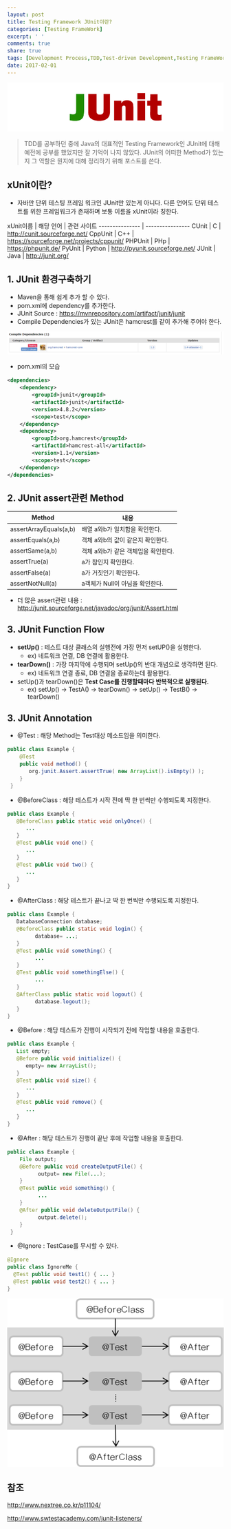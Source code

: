 ```yaml
---
layout: post
title: Testing Framework JUnit이란?
categories: [Testing FrameWork]
excerpt: ' '
comments: true
share: true
tags: [Development Process,TDD,Test-driven Development,Testing FrameWork,JUnit]
date: 2017-02-01
---
```


![No Image](/assets/20170201/JUnit.PNG)

> TDD를 공부하던 중에 Java의 대표적인 Testing Framework인 JUnit에 대해 예전에 공부를 했었지만 잘 기억이 나지 않았다. JUnit의 어떠한 Method가 있는지 그 역할은 뭔지에 대해 정리하기 위해 포스트를 쓴다.

## xUnit이란?
- 자바만 단위 테스팅 프레임 워크인 JUnit만 있는게 아니다. 다른 언어도 단위 테스트를 위한 프레임워크가 존재하며 보통 이름을 xUnit이라 칭한다.

xUnit이름 | 해당 언어 | 관련 사이트
--------------- | ----------------
CUnit | C | <http://cunit.sourceforge.net/>
CppUnit | C++ | <https://sourceforge.net/projects/cppunit/>
PHPUnit | PHp | <https://phpunit.de/>
PyUnit | Python | <http://pyunit.sourceforge.net/>
JUnit | Java | <http://junit.org/>

## 1. JUnit 환경구축하기
- Maven을 통해 쉽게 추가 할 수 있다.
- pom.xml에 dependency를 추가한다.
- JUnit Source : <https://mvnrepository.com/artifact/junit/junit>
- Compile Dependencies가 있는 JUnit은 hamcrest를 같이 추가해 주어야 한다.

![No Image](/assets/20170201/1.PNG)

- pom.xml의 모습

```xml
<dependencies>
    <dependency>
        <groupId>junit</groupId>
        <artifactId>junit</artifactId>
        <version>4.8.2</version>
        <scope>test</scope>
    </dependency>
    <dependency>
        <groupId>org.hamcrest</groupId>
        <artifactId>hamcrest-all</artifactId>
        <version>1.1</version>
        <scope>test</scope>
    </dependency>
</dependencies>
```

## 2. JUnit assert관련 Method

Method | 내용
-------- | --------
assertArrayEquals(a,b) | 배열 a와b가 일치함을 확인한다.
assertEquals(a,b) | 객체 a와b의 값이 같은지 확인한다.
assertSame(a,b) | 객체 a와b가 같은 객체임을 확인한다.
assertTrue(a) | a가 참인지 확인한다.
assertFalse(a) | a가 거짓인기 확인한다.
assertNotNull(a) | a객체가 Null이 아님을 확인한다.

- 더 많은 assert관련 내용 : <http://junit.sourceforge.net/javadoc/org/junit/Assert.html>

## 3. JUnit Function Flow
- **setUp()** : 테스트 대상 클래스의 실행전에 가장 먼저 setUP()을 실행한다.
  - ex) 네트워크 연결, DB 연결에 활용한다.
- **tearDown()** : 가장 마지막에 수행되며 setUp()의 반대 개념으로 생각하면 된다.
  - ex) 네트워크 연결 종료, DB 연결을 종료하는데 활용한다.
- setUp()과 tearDown()은 **Test Case를 진행할때마다 반복적으로 실행된다.**
  - ex) setUp() -> TestA() -> tearDown() -> setUp() -> TestB() -> tearDown()

## 3. JUnit Annotation

- @Test : 해당 Method는 Test대상 메소드임을 의미한다.

```java
public class Example {
    @Test
    public void method() {
       org.junit.Assert.assertTrue( new ArrayList().isEmpty() );
    }
 }
```

- @BeforeClass : 해당 테스트가 시작 전에 딱 한 번씩만 수행되도록 지정한다.

```java
public class Example {
   @BeforeClass public static void onlyOnce() {
      ...
   }
   @Test public void one() {
      ...
   }
   @Test public void two() {
      ...
   }
}
```

- @AfterClass : 해당 테스트가 끝나고 딱 한 번씩만 수행되도록 지정한다.

```java
public class Example {
   DatabaseConnection database;
   @BeforeClass public static void login() {
         database= ...;
   }
   @Test public void something() {
         ...
   }
   @Test public void somethingElse() {
         ...
   }
   @AfterClass public static void logout() {
         database.logout();
   }
}
```

- @Before : 해당 테스트가 진행이 시작되기 전에 작업할 내용을 호출한다.

```java
public class Example {
   List empty;
   @Before public void initialize() {
      empty= new ArrayList();
   }
   @Test public void size() {
      ...
   }
   @Test public void remove() {
      ...
   }
}
```

- @After : 해당 테스트가 진행이 끝난 후에 작업할 내용을 호출한다.

```java
public class Example {
    File output;
    @Before public void createOutputFile() {
          output= new File(...);
    }
    @Test public void something() {
          ...
    }
    @After public void deleteOutputFile() {
          output.delete();
    }
 }
```

- @Ignore : TestCase를 무시할 수 있다.

```java
@Ignore
public class IgnoreMe {
  @Test public void test1() { ... }
  @Test public void test2() { ... }
}
```

![No Image](/assets/20170201/2.PNG)

## 참조

<http://www.nextree.co.kr/p11104/>

<http://www.swtestacademy.com/junit-listeners/>
